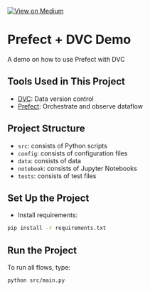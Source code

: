 [![View on Medium](https://img.shields.io/badge/Medium-View%20on%20Medium-red?logo=medium)](https://towardsdatascience.com/dvc-github-actions-automatically-rerun-modified-components-of-a-pipeline-a3632519dc42) 

# Prefect + DVC Demo
A demo on how to use Prefect with DVC

## Tools Used in This Project
* [DVC](https://dvc.org/): Data version control
* [Prefect](https://www.prefect.io/): Orchestrate and observe dataflow

## Project Structure
* `src`: consists of Python scripts
* `config`: consists of configuration files
* `data`: consists of data
* `notebook`: consists of Jupyter Notebooks
* `tests`: consists of test files

## Set Up the Project
* Install requirements:
```bash
pip install -r requirements.txt
```

## Run the Project
To run all flows, type:
```bash
python src/main.py
```



